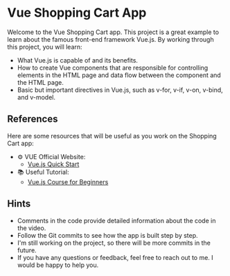 # Vue Shopping Cart App

Welcome to the Vue Shopping Cart app. This project is a great example to learn about the famous front-end framework Vue.js. By working through this project, you will learn:

- What Vue.js is capable of and its benefits.
- How to create Vue components that are responsible for controlling elements in the HTML page and data flow between the component and the HTML page.
- Basic but important directives in Vue.js, such as v-for, v-if, v-on, v-bind, and v-model.

## References

Here are some resources that will be useful as you work on the Shopping Cart app:

- ⚙️ VUE Official Website:
    - [Vue.js Quick Start](https://vuejs.org/guide/quick-start.html)
- 📚 Useful Tutorial:
    - [Vue.js Course for Beginners](https://youtu.be/FXpIoQ_rT_c)

## Hints

- Comments in the code provide detailed information about the code in the video.
- Follow the Git commits to see how the app is built step by step.
- I'm still working on the project, so there will be more commits in the future.
- If you have any questions or feedback, feel free to reach out to me. I would be happy to help you.




